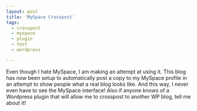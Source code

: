 ```yaml
---
layout: post
title: 'MySpace Crosspost'
tags:
  - crosspost
  - myspace
  - plugin
  - test
  - wordpress

---
```


Even though I hate MySpace, I am making an attempt at using it. This blog has now been setup to automatically post a copy to my MySpace profile in an attempt to show people what a real blog looks like. And this way, I never even have to see the MySpace interface! Also if anyone knows of a Wordpress plugin that will allow me to crosspost to another WP blog, tell me about it! 
